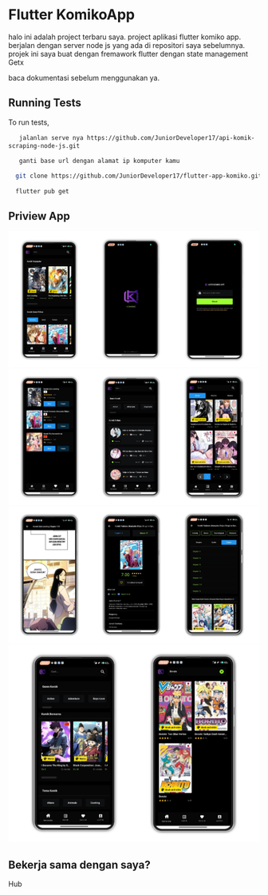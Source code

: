 
# Flutter KomikoApp

halo ini adalah project terbaru saya. project aplikasi flutter komiko app. berjalan dengan server node js yang ada di repositori saya sebelumnya. projek ini saya buat dengan fremawork flutter dengan state management Getx

baca dokumentasi sebelum menggunakan ya. 


## Running Tests

To run tests,

```
   jalanlan serve nya https://github.com/JuniorDeveloper17/api-komik-scraping-node-js.git
```
```
   ganti base url dengan alamat ip komputer kamu
```
```bash
  git clone https://github.com/JuniorDeveloper17/flutter-app-komiko.git
```
```bash
  flutter pub get
```

 

## Priview App

![alt text](https://github.com/JuniorDeveloper17/flutter-app-komiko/blob/master/assets/priview/1.jpg)
![alt text](https://github.com/JuniorDeveloper17/flutter-app-komiko/blob/master/assets/priview/2.jpg)
![alt text](https://github.com/JuniorDeveloper17/flutter-app-komiko/blob/master/assets/priview/3.jpg)
![alt text](https://github.com/JuniorDeveloper17/flutter-app-komiko/blob/master/assets/priview/4.jpg)




## Bekerja sama dengan saya?

Hub
